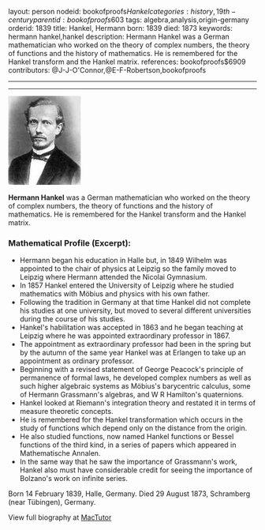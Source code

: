 layout: person
nodeid: bookofproofs$Hankel
categories: history,19th-century
parentid: bookofproofs$603
tags: algebra,analysis,origin-germany
orderid: 1839
title: Hankel, Hermann
born: 1839
died: 1873
keywords: hermann hankel,hankel
description: Hermann Hankel was a German mathematician who worked on the theory of complex numbers, the theory of functions and the history of mathematics. He is remembered for the Hankel transform and the Hankel matrix.
references: bookofproofs$6909
contributors: @J-J-O'Connor,@E-F-Robertson,bookofproofs

---



---

![Hankel.jpg](https://github.com/bookofproofs/bookofproofs.github.io/blob/main/_sources/_assets/images/portraits/Hankel.jpg?raw=true)

**Hermann Hankel** was a German mathematician who worked on the theory of complex numbers, the theory of functions and the history of mathematics. He is remembered for the Hankel transform and the Hankel matrix.

### Mathematical Profile (Excerpt):
* Hermann began his education in Halle but, in 1849 Wilhelm was appointed to the chair of physics at Leipzig so the family moved to Leipzig where Hermann attended the Nicolai Gymnasium.
* In 1857 Hankel entered the University of Leipzig where he studied mathematics with Möbius and physics with his own father.
* Following the tradition in Germany at that time Hankel did not complete his studies at one university, but moved to several different universities during the course of his studies.
* Hankel's habilitation was accepted in 1863 and he began teaching at Leipzig where he was appointed extraordinary professor in 1867.
* The appointment as extraordinary professor had been in the spring but by the autumn of the same year Hankel was at Erlangen to take up an appointment as ordinary professor.
* Beginning with a revised statement of George Peacock's principle of permanence of formal laws, he developed complex numbers as well as such higher algebraic systems as Möbius's barycentric calculus, some of Hermann Grassmann's algebras, and W R Hamilton's quaternions.
* Hankel looked at Riemann's integration theory and restated it in terms of measure theoretic concepts.
* He is remembered for the Hankel transformation which occurs in the study of functions which depend only on the distance from the origin.
* He also studied functions, now named Hankel functions or Bessel functions of the third kind, in a series of papers which appeared in Mathematische Annalen.
* In the same way that he saw the importance of Grassmann's work, Hankel also must have considerable credit for seeing the importance of Bolzano's work on infinite series.

Born 14 February 1839, Halle, Germany. Died 29 August 1873, Schramberg (near Tübingen), Germany.

View full biography at [MacTutor](https://mathshistory.st-andrews.ac.uk/Biographies/Hankel/)
